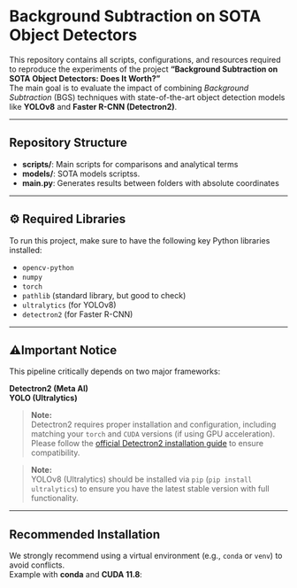 # Background Subtraction on SOTA Object Detectors

This repository contains all scripts, configurations, and resources required to reproduce the experiments of the project **“Background Subtraction on SOTA Object Detectors: Does It Worth?”**  
The main goal is to evaluate the impact of combining *Background Subtraction* (BGS) techniques with state-of-the-art object detection models like **YOLOv8** and **Faster R-CNN (Detectron2)**.

---

## Repository Structure

- **scripts/**: Main scripts for comparisons and analytical terms
- **models/**: SOTA models scriptss.
- **main.py**: Generates results between folders with absolute coordinates

---

## ⚙️ Required Libraries

To run this project, make sure to have the following key Python libraries installed:

- `opencv-python`
- `numpy`
- `torch`
- `pathlib` (standard library, but good to check)
- `ultralytics` (for YOLOv8)
- `detectron2` (for Faster R-CNN)

---

## ⚠Important Notice

This pipeline critically depends on two major frameworks:

 **Detectron2 (Meta AI)**  
 **YOLO (Ultralytics)**

> **Note:**  
Detectron2 requires proper installation and configuration, including matching your `torch` and `CUDA` versions (if using GPU acceleration). Please follow the [official Detectron2 installation guide](https://detectron2.readthedocs.io/) to ensure compatibility.

> **Note:**  
YOLOv8 (Ultralytics) should be installed via `pip` (`pip install ultralytics`) to ensure you have the latest stable version with full functionality.

---

## Recommended Installation

We strongly recommend using a virtual environment (e.g., `conda` or `venv`) to avoid conflicts.  
Example with **conda** and **CUDA 11.8**:
